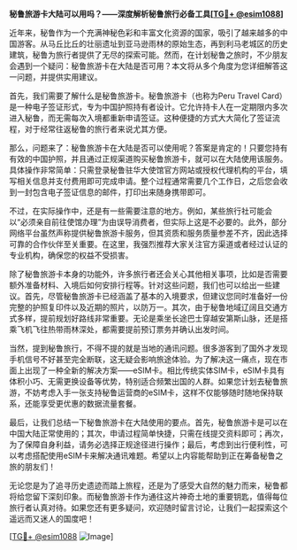 **秘鲁旅游卡大陆可以用吗？——深度解析秘鲁旅行必备工具[[TG💪+ @esim1088](https://t.me/s/esim1088)]**

近年来，秘鲁作为一个充满神秘色彩和丰富文化资源的国家，吸引了越来越多的中国游客。从马丘比丘的壮丽遗址到亚马逊雨林的原始生态，再到利马老城区的历史建筑，秘鲁为旅行者提供了无尽的探索可能。然而，在计划秘鲁之旅时，不少朋友会遇到一个疑问：秘鲁旅游卡在大陆是否可用？本文将从多个角度为您详细解答这一问题，并提供实用建议。

首先，我们需要了解什么是秘鲁旅游卡。秘鲁旅游卡（也称为Peru Travel Card）是一种电子签证形式，专为中国护照持有者设计。它允许持卡人在一定期限内多次进入秘鲁，而无需每次入境都重新申请签证。这种便捷的方式大大简化了签证流程，对于经常往返秘鲁的旅行者来说尤其方便。

那么，问题来了：秘鲁旅游卡在大陆是否可以使用呢？答案是肯定的！只要您持有有效的中国护照，并且通过正规渠道购买秘鲁旅游卡，就可以在大陆使用该服务。具体操作非常简单：只需登录秘鲁驻华大使馆官方网站或授权代理机构的平台，填写相关信息并支付费用即可完成申请。整个过程通常需要几个工作日，之后您会收到一封包含电子签证信息的邮件，打印出来随身携带即可。

不过，在实际操作中，还是有一些需要注意的地方。例如，某些旅行社可能会以“必须亲自前往使馆办理”为由误导消费者，但实际上这是不必要的。此外，部分网络平台虽然声称提供秘鲁旅游卡服务，但其资质和服务质量参差不齐，因此选择可靠的合作伙伴至关重要。在这里，我强烈推荐大家关注官方渠道或者经过认证的专业机构，确保您的权益不受损害。

除了秘鲁旅游卡本身的功能外，许多旅行者还会关心其他相关事项，比如是否需要额外准备材料、入境后如何安排行程等。针对这些问题，我们也可以给出一些建议。首先，尽管秘鲁旅游卡已经涵盖了基本的入境要求，但建议您同时准备好一份完整的护照复印件以及近期的照片，以防万一。其次，由于秘鲁地域辽阔且交通方式多样，提前规划好路线非常重要。无论是乘坐长途巴士穿越安第斯山脉，还是搭乘飞机飞往热带雨林深处，都需要提前预订票务并确认出发时间。

当然，提到秘鲁旅行，不得不提的就是当地的通讯问题。很多游客到了国外才发现手机信号不好甚至完全断联，这无疑会影响旅途体验。为了解决这一痛点，现在市面上出现了一种全新的解决方案——eSIM卡。相比传统实体SIM卡，eSIM卡具有体积小巧、无需更换设备等优势，特别适合频繁出国的人群。如果您计划去秘鲁旅游，不妨考虑入手一张支持秘鲁运营商的eSIM卡，这样不仅能够随时随地保持联系，还能享受更优惠的数据流量套餐。

最后，让我们总结一下秘鲁旅游卡在大陆使用的要点。首先，秘鲁旅游卡是可以在中国大陆正常使用的；其次，申请过程简单快捷，只需在线提交资料即可；再次，为了保障自身利益，请务必选择正规途径进行操作；最后，考虑到出行便利性，可以考虑搭配使用eSIM卡来解决通讯难题。希望以上内容能帮助到正在筹备秘鲁之旅的朋友们！

无论您是为了追寻历史遗迹而踏上旅程，还是为了感受大自然的魅力而来，秘鲁都将给您留下深刻印象。而秘鲁旅游卡作为通往这片神奇土地的重要钥匙，值得每位旅行者认真对待。如果您还有更多疑问，欢迎随时留言讨论，让我们一起探索这个遥远而又迷人的国度吧！

[[TG💪+ @esim1088](https://t.me/s/esim1088) ![Image](https://i.postimg.cc/4NQfJmqS/Snipaste-2025-05-13-00-14-12.png)]
